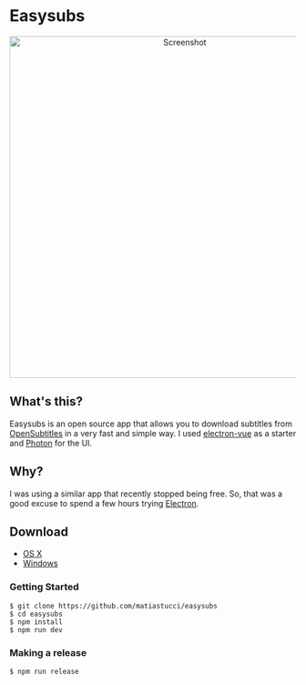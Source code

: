 Easysubs
=============

<p align="center">
  <img src="http://tucci.me/projects/easysubs/screen.gif" width="600px" alt="Screenshot"/>
</p>

## What's this?
Easysubs is an open source app that allows you to download subtitles from [OpenSubtitles] in a very fast and simple way. I used [electron-vue] as a starter and [Photon] for the UI.

## Why?
I was using a similar app that recently stopped being free. So, that was a good excuse to spend a few hours trying [Electron].

## Download
* [OS X]
* [Windows]

### Getting Started
```
$ git clone https://github.com/matiastucci/easysubs
$ cd easysubs
$ npm install
$ npm run dev
```

### Making a release
```
$ npm run release
```

[OpenSubtitles]: http://www.opensubtitles.org
[Electron]: http://electron.atom.io
[electron-vue]: https://github.com/SimulatedGREG/electron-vue
[Photon]: http://photonkit.com
[OS X]: https://github.com/matiastucci/easysubs/releases/download/v0.0.3/Easysubs-osx-x64.zip
[Windows]: https://github.com/matiastucci/easysubs/releases/download/v0.0.3/Easysubs-win32-x64.zip
